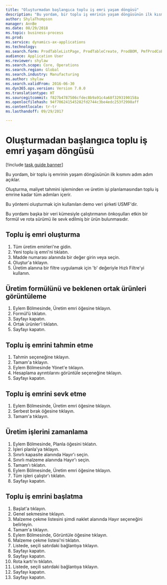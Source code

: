 ```yaml
--- 
title: "Oluşturmadan başlangıca toplu iş emri yaşam döngüsü"
description: "Bu yordam, bir toplu iş emrinin yaşam döngüsünün ilk kısmını adım adım açıklar."
author: ShylaThompson
manager: AnnBe
ms.date: 08/29/2018
ms.topic: business-process
ms.prod: 
ms.service: dynamics-ax-applications
ms.technology: 
ms.search.form: ProdTableListPage, ProdTableCreate, ProdBOM, PmfProdCoBy, ProdParmCostEstimation, ProdCalcTrans, ProdParmRelease, ProdSchedule, ProdRouteJob, ProdParmStartUp, ProdJournalTransBOM, ProdJournalTransRoute
audience: Application User
ms.reviewer: shylaw
ms.search.scope: Core, Operations
ms.search.region: Global
ms.search.industry: Manufacturing
ms.author: shylaw
ms.search.validFrom: 2016-06-30
ms.dyn365.ops.version: Version 7.0.0
ms.translationtype: HT
ms.sourcegitcommit: f827b4787506cfdec8b9a91c4a68f3293190158a
ms.openlocfilehash: 94f706241545282fd2744c3be4edc253f2998aff
ms.contentlocale: tr-tr
ms.lasthandoff: 09/29/2017

---
```

# <a name="batch-order-lifecycle-from-create-to-start"></a>Oluşturmadan başlangıca toplu iş emri yaşam döngüsü

[!include [task guide banner](../../includes/task-guide-banner.md)]

Bu yordam, bir toplu iş emrinin yaşam döngüsünün ilk kısmını adım adım açıklar.

Oluşturma, maliyet tahmini işleminden ve üretim işi planlamasından toplu iş emrine kadar tüm adımları içerir.



Bu yöntemi oluşturmak için kullanılan demo veri şirketi USMF'dir. 



Bu yordamı başka bir veri kümesiyle çalıştırmanın önkoşulları etkin bir formül ve rota sürümü ile sevk edilmiş bir ürün bulunmasıdır.


## <a name="create-a-batch-order"></a>Toplu iş emri oluşturma
1. Tüm üretim emirleri'ne gidin.
2. Yeni toplu iş emri'ni tıklatın.
3. Madde numarası alanında bir değer girin veya seçin.
4. Oluştur'a tıklayın.
5. Üretim alanına bir filtre uygulamak için 'b' değeriyle Hızlı Filtre'yi kullanın.

## <a name="view-production-formula-and-expected-co-products"></a>Üretim formülünü ve beklenen ortak ürünleri görüntüleme
1. Eylem Bölmesinde, Üretim emri öğesine tıklayın.
2. Formül’ü tıklatın.
3. Sayfayı kapatın.
4. Ortak ürünler’i tıklatın.
5. Sayfayı kapatın.

## <a name="estimate-the-batch-order"></a>Toplu iş emrini tahmin etme
1. Tahmin seçeneğine tıklayın.
2. Tamam'a tıklayın.
3. Eylem Bölmesinde Yönet'e tıklayın.
4. Hesaplama ayrıntılarını görüntüle seçeneğine tıklayın.
5. Sayfayı kapatın.

## <a name="release-the-batch-order"></a>Toplu iş emrini sevk etme
1. Eylem Bölmesinde, Üretim emri öğesine tıklayın.
2. Serbest bırak öğesine tıklayın.
3. Tamam'a tıklayın.

## <a name="schedule-production-jobs"></a>Üretim işlerini zamanlama
1. Eylem Bölmesinde, Planla öğesini tıklatın.
2. İşleri planla'ya tıklayın.
3. Sınırlı kapasite alanında Hayır'ı seçin.
4. Sınırlı malzeme alanında Hayır'ı seçin.
5. Tamam'ı tıklatın.
6. Eylem Bölmesinde, Üretim emri öğesine tıklayın.
7. Tüm işleri çalıştır'ı tıklatın.
8. Sayfayı kapatın.

## <a name="start-the-batch-order"></a>Toplu iş emrini başlatma
1. Başlat'a tıklayın.
2. Genel sekmesine tıklayın.
3. Malzeme çekme listesini şimdi naklet alanında Hayır seçeneğini belirleyin.
4. Tamam'a tıklayın.
5. Eylem Bölmesinde, Görüntüle öğesine tıklayın.
6. Malzeme çekme listesi'ni tıklatın.
7. Listede, seçili satırdaki bağlantıya tıklayın.
8. Sayfayı kapatın.
9. Sayfayı kapatın.
10. Rota kartı'nı tıklatın.
11. Listede, seçili satırdaki bağlantıya tıklayın.
12. Sayfayı kapatın.
13. Sayfayı kapatın.


